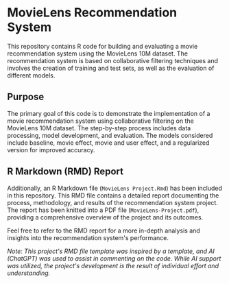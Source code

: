 # MovieLens Recommendation System

This repository contains R code for building and evaluating a movie recommendation system using the MovieLens 10M dataset. The recommendation system is based on collaborative filtering techniques and involves the creation of training and test sets, as well as the evaluation of different models.

## Purpose

The primary goal of this code is to demonstrate the implementation of a movie recommendation system using collaborative filtering on the MovieLens 10M dataset. The step-by-step process includes data processing, model development, and evaluation. The models considered include baseline, movie effect, movie and user effect, and a regularized version for improved accuracy.

## R Markdown (RMD) Report

Additionally, an R Markdown file (`MovieLens Project.Rmd`) has been included in this repository. This RMD file contains a detailed report documenting the process, methodology, and results of the recommendation system project. The report has been knitted into a PDF file (`MovieLens-Project.pdf`), providing a comprehensive overview of the project and its outcomes.

Feel free to refer to the RMD report for a more in-depth analysis and insights into the recommendation system's performance.



*Note: This project's RMD file template was inspired by a template, and AI (ChatGPT) was used to assist in commenting on the code. While AI support was utilized, the project's development is the result of individual effort and understanding.*
